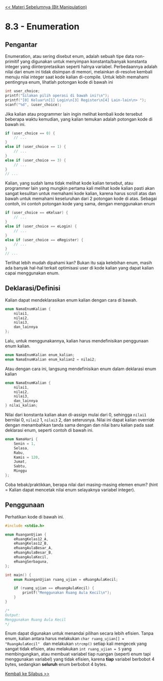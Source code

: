 [<< Materi Sebelumnya (Bit Manipulation)](2-BitManipulation.md)

# 8.3 - Enumeration

## Pengantar

Enumeration, atau sering disebut enum, adalah sebuah tipe data non-primitif yang digunakan untuk menyimpan konstanta/banyak konstanta integer yang diinterpretasikan seperti halnya variabel. Perbedaannya adalah nilai dari enum ini tidak disimpan di memori, melainkan di-resolve kembali menuju nilai integer saat kode kalian di-compile.
Untuk lebih memahami pentingnya enum, lihatlah potongan kode di bawah ini

```c
int user_choice;
printf("Silakan pilih operasi di bawah ini!\n");
printf("[0] Keluar\n[1] Login\n[3] Register\n[4] Lain-lain\n> ");
scanf("%d", &user_choice);
```

Jika kalian atau programmer lain ingin melihat kembali kode tersebut beberapa waktu kemudian, yang kalian temukan adalah potongan kode di bawah ini.

```c
if (user_choice == 0) {
    // ...
}
else if (user_choice == 1) {
    // ...
}
else if (user_choice == 3) {
    // ...
}
// ...
```

Kalian, yang sudah lama tidak melihat kode kalian tersebut, atau programmer lain yang mungkin pertama kali melihat kode kalian pasti akan sangat kesulitan untuk memahami kode kalian, karena harus scroll atas dan bawah untuk memahami keseluruhan dari 2 potongan kode di atas. Sebagai contoh, ini contoh potongan kode yang sama, dengan menggunakan enum

```c
if (user_choice == eKeluar) {
    // ...
}
else if (user_choice == eLogin) {
    // ...
}
else if (user_choice == eRegister) {
    // ...
}
// ...
```

Terlihat lebih mudah dipahami kan? Bukan itu saja kelebihan enum, masih ada banyak hal-hal terkait optimisasi user di kode kalian yang dapat kalian capai menggunakan enum.

## Deklarasi/Definisi

Kalian dapat mendeklarasikan enum kalian dengan cara di bawah.

```c
enum NamaEnumKalian {
    nilai1,
    nilai2,
    nilai3,
    dan_lainnya
};
```

Lalu, untuk menggunakannya, kalian harus mendefinisikan penggunaan enum kalian.

```c
enum NamaEnumKalian enum_kalian;
enum NamaEnumKalian enum_kalian2 = nilai2;
```

Atau dengan cara ini, langsung mendefinisikan enum dalam deklarasi enum kalian

```c
enum NamaEnumKalian {
    nilai1,
    nilai2,
    nilai3,
    dan_lainnya
} nilai_kalian;
```

Nilai dari konstanta kalian akan di-assign mulai dari 0, sehingga `nilai1` bernilai 0, `nilai2` 1, `nilai3` 2, dan seterusnya. Nilai ini dapat kalian override dengan menambahkan tanda sama dengan dan nilai baru kalian pada saat deklarasi enum, seperti contoh di bawah ini.

```c
enum NamaHari {
    Senin = 1,
    Selasa,
    Rabu,
    Kamis = 120,
    Jumat,
    Sabtu,
    Minggu
};
```

Coba tebak/praktikkan, berapa nilai dari masing-masing elemen enum? (hint = Kalian dapat mencetak nilai enum selayaknya variabel integer).

## Penggunaan

Perhatikan kode di bawah ini.

```c
#include <stdio.h>

enum RuanganUjian {
    eRuangKelas12_A,
    eRuangKelas12_B,
    eRuangAulaBesar_A,
    eRuangAulaBesar_B,
    eRuangAulaKecil,
    eRuangSerbaguna,
};

int main() {
    enum RuanganUjian ruang_ujian = eRuangAulaKecil;

    if (ruang_ujian == eRuangAulaKecil) {
        printf("Menggunakan Ruang Aula Kecil\n");
    }
}

/*
Output:
Menggunakan Ruang Aula Kecil
*/
```

Enum dapat digunakan untuk menandai pilihan secara lebih efisien. Tanpa enum, kalian antara harus melakukan `char ruang_ujian[] = "RuangAulaKecil" ` dan melakukan `strcmp()` setiap kali mengecek yang sangat tidak efisien, atau melakukan `int ruang_ujian = 5` yang membingungkan, atau membuat variabel tiap ruangan (seperti enum tapi menggunakan variabel) yang tidak efisien, karena **tiap** variabel berbobot 4 bytes, sedangkan **seluruh** enum berbobot 4 bytes.

[Kembali ke Silabus >>](../silabus.md)
